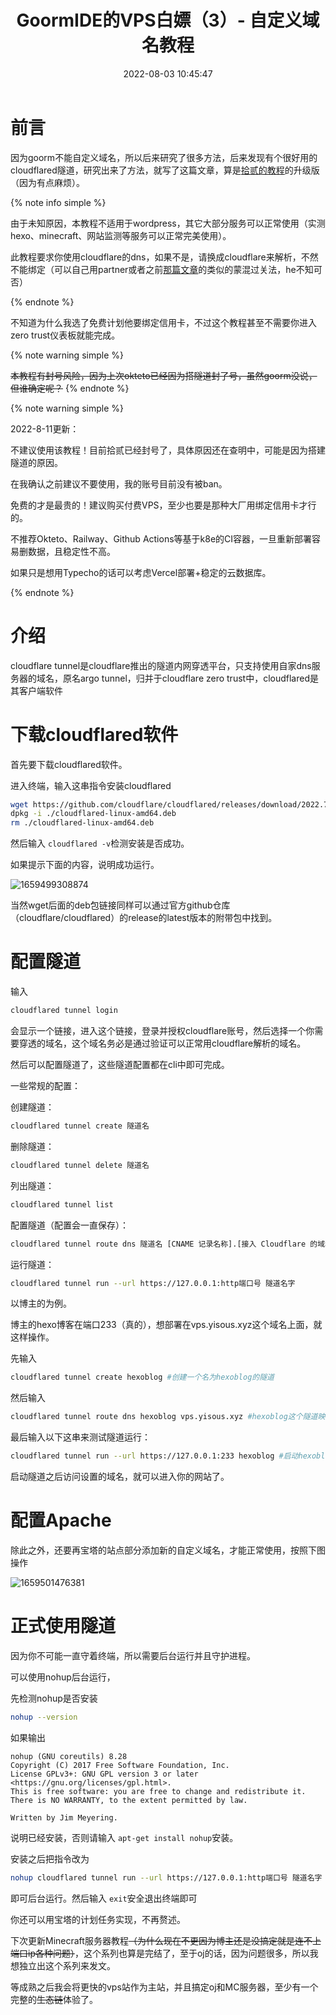 ﻿---
title: GoormIDE的VPS白嫖（3）- 自定义域名教程
abbrlink: ec12b762
date: 2022-08-03 10:45:47
tags:
  - 白嫖
  - 建站
  - 服务器
  - 干货教程
  - 热门文章
  - 推荐文章
  - goorm
categories:
  - 白嫖教程
cover: https://bu.dusays.com/2022/09/01/63103a6a14ff6.webp
updated: 2022-09-01 13:06:47
---

# 前言

因为goorm不能自定义域名，所以后来研究了很多方法，后来发现有个很好用的cloudflared隧道，研究出来了方法，就写了这篇文章，算是[拾贰的教程](https://hehysh.vercel.app/posts/36990.html)的升级版（因为有点麻烦）。

{% note info simple %}

由于未知原因，本教程不适用于wordpress，其它大部分服务可以正常使用（实测hexo、minecraft、网站监测等服务可以正常完美使用）。

此教程要求你使用cloudflare的dns，如果不是，请换成cloudflare来解析，不然不能绑定（可以自己用partner或者之前[那篇文章](https://yisous.xyz/posts/e433f3d.html)的类似的蒙混过关法，he不知可否）

{% endnote %}

不知道为什么我选了免费计划他要绑定信用卡，不过这个教程甚至不需要你进入zero trust仪表板就能完成。

{% note warning simple %}

<del class="noheimu">本教程有封号风险，因为上次okteto已经因为搭隧道封了号，虽然goorm没说，但谁确定呢？</del>
{% endnote %}

{% note warning simple %}

2022-8-11更新：

不建议使用该教程！目前拾贰已经封号了，具体原因还在查明中，可能是因为搭建隧道的原因。

在我确认之前建议不要使用，我的账号目前没有被ban。

免费的才是最贵的！建议购买付费VPS，至少也要是那种大厂用绑定信用卡才行的。

不推荐Okteto、Railway、Github Actions等基于k8e的CI容器，一旦重新部署容易删数据，且稳定性不高。

如果只是想用Typecho的话可以考虑Vercel部署+稳定的云数据库。

{% endnote %}

# 介绍

cloudflare tunnel是cloudflare推出的隧道内网穿透平台，只支持使用自家dns服务器的域名，原名argo tunnel，归并于cloudflare zero trust中，cloudflared是其客户端软件

# 下载cloudflared软件

首先要下载cloudflared软件。

进入终端，输入这串指令安装cloudflared

```bash
wget https://github.com/cloudflare/cloudflared/releases/download/2022.7.1/cloudflared-linux-amd64.deb
dpkg -i ./cloudflared-linux-amd64.deb
rm ./cloudflared-linux-amd64.deb
```

然后输入 `cloudflared -v`检测安装是否成功。

如果提示下面的内容，说明成功运行。

![1659499308874](https://cdn1.tianli0.top/gh/LYXOfficial/LYXOfficial.github.io/image/goormcustomdomain/1659499308874.png)

当然wget后面的deb包链接同样可以通过官方github仓库（cloudflare/cloudflared）的release的latest版本的附带包中找到。

# 配置隧道

输入

```bash
cloudflared tunnel login
```

会显示一个链接，进入这个链接，登录并授权cloudflare账号，然后选择一个你需要穿透的域名，这个域名务必是通过验证可以正常用cloudflare解析的域名。

然后可以配置隧道了，这些隧道配置都在cli中即可完成。

一些常规的配置：

创建隧道：

```bash
cloudflared tunnel create 隧道名
```

删除隧道：

```bash
cloudflared tunnel delete 隧道名
```

列出隧道：

```bash
cloudflared tunnel list
```

配置隧道（配置会一直保存）：

```bash
cloudflared tunnel route dns 隧道名 [CNAME 记录名称].[接入 Cloudflare 的域名]
```

运行隧道：

```bash
cloudflared tunnel run --url https://127.0.0.1:http端口号 隧道名字
```

以博主的为例。

博主的hexo博客在端口233（真的），想部署在vps.yisous.xyz这个域名上面，就这样操作。

先输入

```bash
cloudflared tunnel create hexoblog #创建一个名为hexoblog的隧道
```

然后输入

```bash
cloudflared tunnel route dns hexoblog vps.yisous.xyz #hexoblog这个隧道映射到vps,yisous.xyz这个域名
```

最后输入以下这串来测试隧道运行：

```bash
cloudflared tunnel run --url https://127.0.0.1:233 hexoblog #启动hexoblog这个隧道，映射端口233到指定域名
```

启动隧道之后访问设置的域名，就可以进入你的网站了。

# 配置Apache

除此之外，还要再宝塔的站点部分添加新的自定义域名，才能正常使用，按照下图操作

![1659501476381](https://cdn1.tianli0.top/gh/LYXOfficial/LYXOfficial.github.io/image/goormcustomdomain/1659501476381.png)

# 正式使用隧道

因为你不可能一直守着终端，所以需要后台运行并且守护进程。

可以使用nohup后台运行，

先检测nohup是否安装

```bash
nohup --version
```

如果输出

```plaintext
nohup (GNU coreutils) 8.28
Copyright (C) 2017 Free Software Foundation, Inc.
License GPLv3+: GNU GPL version 3 or later <https://gnu.org/licenses/gpl.html>.
This is free software: you are free to change and redistribute it.
There is NO WARRANTY, to the extent permitted by law.

Written by Jim Meyering.
```

说明已经安装，否则请输入 `apt-get install nohup`安装。

安装之后把指令改为

```bash
nohup cloudflared tunnel run --url https://127.0.0.1:http端口号 隧道名字 &
```

即可后台运行。然后输入 `exit`安全退出终端即可

你还可以用宝塔的计划任务实现，不再赘述。

下次更新Minecraft服务器教程~~（为什么现在不更因为博主还是没搞定就是连不上端口ip各种问题）~~，这个系列也算是完结了，至于oj的话，因为问题很多，所以我想独立出这个系列来发文。

等成熟之后我会将更快的vps站作为主站，并且搞定oj和MC服务器，至少有一个完整的~~生态链~~体验了。
